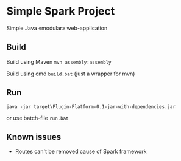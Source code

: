 # Simple Spark Project
Simple Java «modular» web-application

## Build
Build using Maven `mvn assembly:assembly`

Build using cmd `build.bat` (just a wrapper for mvn)

## Run
`java -jar target\Plugin-Platform-0.1-jar-with-dependencies.jar`

or use batch-file `run.bat`

## Known issues
* Routes can't be removed cause of Spark framework